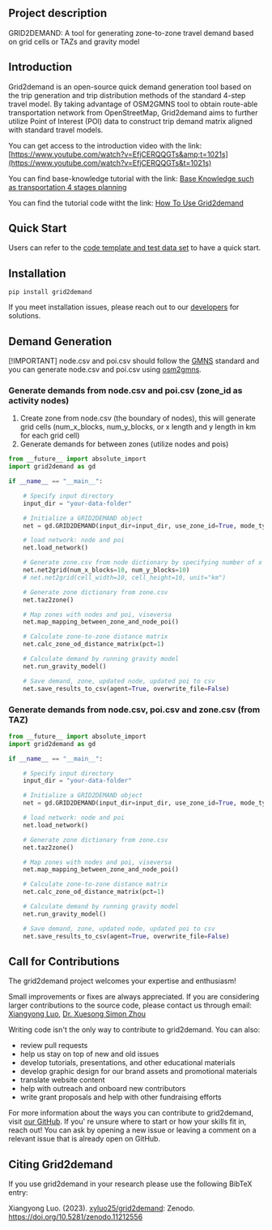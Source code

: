 ## Project description

GRID2DEMAND: A tool for generating zone-to-zone travel demand based on grid cells or TAZs and gravity model

## Introduction

Grid2demand is an open-source quick demand generation tool based on the trip generation and trip distribution methods of the standard 4-step travel model. By taking advantage of OSM2GMNS tool to obtain route-able transportation network from OpenStreetMap, Grid2demand aims to further utilize Point of Interest (POI) data to construct trip demand matrix aligned with standard travel models.

You can get access to the introduction video with the link: [https://www.youtube.com/watch?v=EfjCERQQGTs&amp;t=1021s](https://www.youtube.com/watch?v=EfjCERQQGTs&t=1021s)

You can find base-knowledge tutorial with the link: [Base Knowledge such as transportation 4 stages planning](https://github.com/asu-trans-ai-lab/grid2demand/tree/main/docs)

You can find the tutorial code witht the link: [How To Use Grid2demand](https://github.com/asu-trans-ai-lab/grid2demand/tree/main/tutorial)

## Quick Start

Users can refer to the [code template and test data set](https://github.com/xyluo25/grid2demand/tree/main) to have a quick start.

## Installation

```
pip install grid2demand
```

If you meet installation issues, please reach out to our [developers](mailto:luoxiangyong01@gmail.com) for solutions.

## Demand Generation

[!IMPORTANT]
node.csv and poi.csv should follow the [GMNS](https://github.com/zephyr-data-specs/GMNS) standard and you can generate node.csv and poi.csv using [osm2gmns](https://osm2gmns.readthedocs.io/en/latest/quick-start.html).

### Generate demands from node.csv and poi.csv (zone_id as activity nodes)

1. Create zone from node.csv (the boundary of nodes), this will generate grid cells (num_x_blocks, num_y_blocks, or x length and y length in km for each grid cell)
2. Generate demands for between zones (utilize nodes and pois)

```python
from __future__ import absolute_import
import grid2demand as gd

if __name__ == "__main__":

    # Specify input directory
    input_dir = "your-data-folder"

    # Initialize a GRID2DEMAND object
    net = gd.GRID2DEMAND(input_dir=input_dir, use_zone_id=True, mode_type="auto")

    # load network: node and poi
    net.load_network()

    # Generate zone.csv from node dictionary by specifying number of x blocks and y blocks
    net.net2grid(num_x_blocks=10, num_y_blocks=10)
    # net.net2grid(cell_width=10, cell_height=10, unit="km")

    # Generate zone dictionary from zone.csv
    net.taz2zone()

    # Map zones with nodes and poi, viseversa
    net.map_mapping_between_zone_and_node_poi()

    # Calculate zone-to-zone distance matrix
    net.calc_zone_od_distance_matrix(pct=1)

    # Calculate demand by running gravity model
    net.run_gravity_model()

    # Save demand, zone, updated node, updated poi to csv
    net.save_results_to_csv(agent=True, overwrite_file=False)
```

### Generate demands from node.csv, poi.csv and zone.csv (from TAZ)

```python
from __future__ import absolute_import
import grid2demand as gd

if __name__ == "__main__":

    # Specify input directory
    input_dir = "your-data-folder"

    # Initialize a GRID2DEMAND object
    net = gd.GRID2DEMAND(input_dir=input_dir, use_zone_id=True, mode_type="auto")

    # load network: node and poi
    net.load_network()

    # Generate zone dictionary from zone.csv
    net.taz2zone()

    # Map zones with nodes and poi, viseversa
    net.map_mapping_between_zone_and_node_poi()

    # Calculate zone-to-zone distance matrix
    net.calc_zone_od_distance_matrix(pct=1)

    # Calculate demand by running gravity model
    net.run_gravity_model()

    # Save demand, zone, updated node, updated poi to csv
    net.save_results_to_csv(agent=True, overwrite_file=False)
```

## Call for Contributions

The grid2demand project welcomes your expertise and enthusiasm!

Small improvements or fixes are always appreciated. If you are considering larger contributions to the source code, please contact us through email: [Xiangyong Luo](mailto:luoxiangyong01@gmail.com), [Dr. Xuesong Simon Zhou](mailto:xzhou74@asu.edu)

Writing code isn't the only way to contribute to grid2demand. You can also:

* review pull requests
* help us stay on top of new and old issues
* develop tutorials, presentations, and other educational materials
* develop graphic design for our brand assets and promotional materials
* translate website content
* help with outreach and onboard new contributors
* write grant proposals and help with other fundraising efforts

For more information about the ways you can contribute to grid2demand, visit [our GitHub](https://github.com/asu-trans-ai-lab/grid2demand). If you' re unsure where to start or how your skills fit in, reach out! You can ask by opening a new issue or leaving a comment on a relevant issue that is already open on GitHub.

## Citing Grid2demand

If you use grid2demand in your research please use the following BibTeX entry:

Xiangyong Luo. (2023). [xyluo25/grid2demand](https://github.com/xyluo25/grid2demand/): Zenodo. https://doi.org/10.5281/zenodo.11212556
